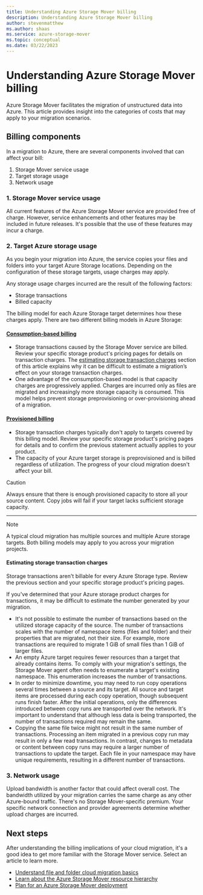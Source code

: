 ```yaml
---
title: Understanding Azure Storage Mover billing
description: Understanding Azure Storage Mover billing 
author: stevenmatthew
ms.author: shaas
ms.service: azure-storage-mover
ms.topic: conceptual
ms.date: 03/22/2023
---
```


<!-- 
!########################################################

CONTENT: final (85/100)

REVIEW Stephen/Fabian: not reviewed
REVIEW Engineering: not reviewed
EDIT PASS: started
STATUS: GA-ready

Initial doc score: 83
Current doc score: 96 (100, 783, 0)

!########################################################
-->

# Understanding Azure Storage Mover billing

Azure Storage Mover facilitates the migration of unstructured data into Azure. This article provides insight into the categories of costs that may apply to your migration scenarios.

## Billing components

In a migration to Azure, there are several components involved that can affect your bill:

1. Storage Mover service usage
1. Target storage usage
1. Network usage

### 1. Storage Mover service usage

All current features of the Azure Storage Mover service are provided free of charge. However, service enhancements and other features may be included in future releases. It's possible that the use of these features may incur a charge.

### 2. Target Azure storage usage

As you begin your migration into Azure, the service copies your files and folders into your target Azure Storage locations. Depending on the configuration of these storage targets, usage charges may apply.

Any storage usage charges incurred are the result of the following factors:

- Storage transactions
- Billed capacity

The billing model for each Azure Storage target determines how these charges apply. There are two different billing models in Azure Storage:

#### [Consumption-based billing](#tab/consumption)

* Storage transactions caused by the Storage Mover service are billed. Review your specific storage product's pricing pages for details on transaction charges. The [estimating storage transaction charges](#estimating-storage-transaction-charges) section of this article explains why it can be difficult to estimate a migration’s effect on your storage transaction charges.
* One advantage of the consumption-based model is that capacity charges are progressively applied. Charges are incurred only as files are migrated and increasingly more storage capacity is consumed. This model helps prevent storage preprovisioning or over-provisioning ahead of a migration.
   
#### [Provisioned billing](#tab/provisioned)

* Storage transaction charges typically don't apply to targets covered by this billing model. Review your specific storage product's pricing pages for details and to confirm the previous statement actually applies to your product.
* The capacity of your Azure target storage is preprovisioned and is billed regardless of utilization. The progress of your cloud migration doesn't affect your bill.

> [!CAUTION]
> Always ensure that there is enough provisioned capacity to store all your source content. Copy jobs will fail if your target lacks sufficient storage capacity.

---
> [!NOTE]
> A typical cloud migration has multiple sources and multiple Azure storage targets. Both billing models may apply to you across your migration projects.

#### Estimating storage transaction charges

Storage transactions aren't billable for every Azure Storage type. Review the previous section and your specific storage product's pricing pages.

If you've determined that your Azure storage product charges for transactions, it may be difficult to estimate the number generated by your migration.

- It's not possible to estimate the number of transactions based on the utilized storage capacity of the source. The number of transactions scales with the number of namespace items (files and folder) and their properties that are migrated, not their size. For example, more transactions are required to migrate 1 GiB of small files than 1 GiB of larger files.
- An empty Azure target requires fewer resources than a target that already contains items. To comply with your migration's settings, the Storage Mover agent often needs to enumerate a target's existing namespace. This enumeration increases the number of transactions.
- In order to minimize downtime, you may need to run copy operations several times between a source and its target. All source and target items are processed during each copy operation, though subsequent runs finish faster. After the initial operations, only the differences introduced between copy runs are transported over the network. It's important to understand that although less data is being transported, the number of transactions required may remain the same.
- Copying the same file twice might not result in the same number of transactions. Processing an item migrated in a previous copy run may result in only a few read transactions. In contrast, changes to metadata or content between copy runs may require a larger number of transactions to update the target. Each file in your namespace may have unique requirements, resulting in a different number of transactions.

### 3. Network usage

Upload bandwidth is another factor that could affect overall cost. The bandwidth utilized by your migration carries the same charge as any other Azure-bound traffic. There's no Storage Mover-specific premium. Your specific network connection and provider agreements determine whether upload charges are incurred.

## Next steps

After understanding the billing implications of your cloud migration, it's a good idea to get more familiar with the Storage Mover service. Select an article to learn more.

- [Understand file and folder cloud migration basics](migration-basics.md)
- [Learn about the Azure Storage Mover resource hierarchy](resource-hierarchy.md)
- [Plan for an Azure Storage Mover deployment](deployment-planning.md)
